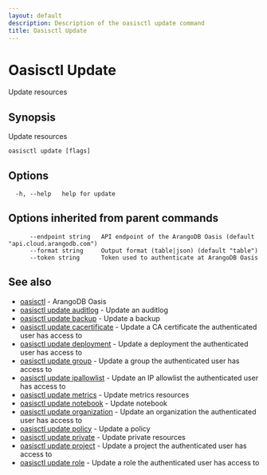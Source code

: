 ```yaml
---
layout: default
description: Description of the oasisctl update command
title: Oasisctl Update
---
```

# Oasisctl Update

Update resources

## Synopsis

Update resources

```
oasisctl update [flags]
```

## Options

```
  -h, --help   help for update
```

## Options inherited from parent commands

```
      --endpoint string   API endpoint of the ArangoDB Oasis (default "api.cloud.arangodb.com")
      --format string     Output format (table|json) (default "table")
      --token string      Token used to authenticate at ArangoDB Oasis
```

## See also

* [oasisctl](oasisctl-options.html)	 - ArangoDB Oasis
* [oasisctl update auditlog](oasisctl-update-auditlog.html)	 - Update an auditlog
* [oasisctl update backup](oasisctl-update-backup.html)	 - Update a backup
* [oasisctl update cacertificate](oasisctl-update-cacertificate.html)	 - Update a CA certificate the authenticated user has access to
* [oasisctl update deployment](oasisctl-update-deployment.html)	 - Update a deployment the authenticated user has access to
* [oasisctl update group](oasisctl-update-group.html)	 - Update a group the authenticated user has access to
* [oasisctl update ipallowlist](oasisctl-update-ipallowlist.html)	 - Update an IP allowlist the authenticated user has access to
* [oasisctl update metrics](oasisctl-update-metrics.html)	 - Update metrics resources
* [oasisctl update notebook](oasisctl-update-notebook.html)	 - Update notebook
* [oasisctl update organization](oasisctl-update-organization.html)	 - Update an organization the authenticated user has access to
* [oasisctl update policy](oasisctl-update-policy.html)	 - Update a policy
* [oasisctl update private](oasisctl-update-private.html)	 - Update private resources
* [oasisctl update project](oasisctl-update-project.html)	 - Update a project the authenticated user has access to
* [oasisctl update role](oasisctl-update-role.html)	 - Update a role the authenticated user has access to

